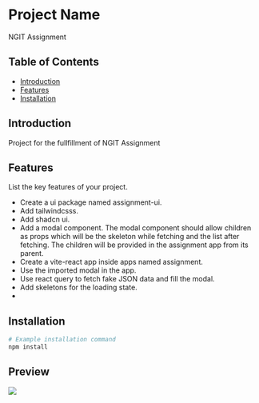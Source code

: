 # Project Name

NGIT Assignment

## Table of Contents

- [Introduction](#introduction)
- [Features](#features)
- [Installation](#installation)

## Introduction

Project for the fullfillment of NGIT Assignment 

## Features

List the key features of your project.

- Create a ui package named assignment-ui.
- Add tailwindcsss.
- Add shadcn ui.
- Add a modal component. The modal component should allow children as props which will be the skeleton while fetching and the list after fetching. The children will be provided in the assignment app from its parent.
- Create a vite-react app inside apps named assignment.
- Use the imported modal in the app.
- Use react query to fetch fake JSON data and fill the modal.
- Add skeletons for the loading state.
- 
## Installation
```bash
# Example installation command
npm install
```
## Preview
![](Screenshot/SC.jpeg)
